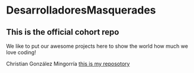 # DesarrolladoresMasquerades

## This is the official cohort repo

We like to put our awesome projects here to show the world how much we love coding!

Christian González Mingorría [this is my reposotory](https://github.com/FatChancho/FatChancho)
